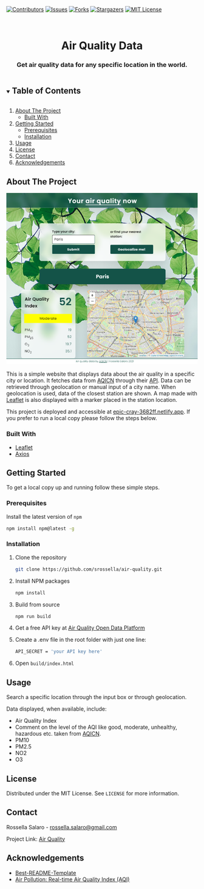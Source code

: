 [![Contributors][contributors-shield]][contributors-url]
[![Issues][issues-shield]][issues-url]
[![Forks][forks-shield]][forks-url]
[![Stargazers][stars-shield]][stars-url]
[![MIT License][license-shield]][license-url]

<br />
<p align="center">

  <h1 align="center">Air Quality Data</h1>

  <h3 align="center">
    Get air quality data for any specific location in the world.
  </h3>
</p>



<details open="open">
  <summary><h2 style="display: inline-block">Table of Contents</h2></summary>
  <ol>
    <li>
      <a href="#about-the-project">About The Project</a>
      <ul>
        <li><a href="#built-with">Built With</a></li>
      </ul>
    </li>
    <li>
      <a href="#getting-started">Getting Started</a>
      <ul>
        <li><a href="#prerequisites">Prerequisites</a></li>
        <li><a href="#installation">Installation</a></li>
      </ul>
    </li>
    <li><a href="#usage">Usage</a></li>
    <li><a href="#license">License</a></li>
    <li><a href="#contact">Contact</a></li>
    <li><a href="#acknowledgements">Acknowledgements</a></li>
  </ol>
</details>


## About The Project

![Product Name Screen Shot](build/img/Screenshot.PNG)

This is a simple website that displays data about the air quality in a specific city or location. It fetches data from [AQICN](aqicn.org) through their [API](https://aqicn.org/api/).
Data can be retrieved through geolocation or manual input of a city name. When geolocation is used, data of the closest station are shown. 
A map made with [Leaflet](https://leafletjs.com/) is also displayed with a marker placed in the station location. 

This project is deployed and accessible at [epic-cray-3682ff.netlify.app](https://epic-cray-3682ff.netlify.app/). 
If you prefer to run a local copy please follow the steps below.

### Built With

* [Leaflet](https://leafletjs.com/)
* [Axios](https://github.com/axios/axios)


## Getting Started

To get a local copy up and running follow these simple steps.

### Prerequisites
Install the latest version of `npm`

  ```sh
  npm install npm@latest -g
  ```

### Installation

1. Clone the repository

   ```sh
   git clone https://github.com/srossella/air-quality.git
   ```

2. Install NPM packages

   ```sh
   npm install
   ```

3. Build from source

   ```sh
   npm run build
   ```

4. Get a free API key at [Air Quality Open Data Platform](https://aqicn.org/data-platform/token/#/)

5. Create a .env file in the root folder with just one line:

   ```sh
   API_SECRET = 'your API key here'
   ```

6. Open `build/index.html`

## Usage

Search a specific location through the input box or through geolocation. 

Data displayed, when available, include:

* Air Quality Index 
* Comment on the level of the AQI like good, moderate, unhealthy, hazardous etc. taken from [AQICN](aqicn.org). 
* PM10
* PM2.5
* NO2
* O3


## License

Distributed under the MIT License. See `LICENSE` for more information.

## Contact

Rossella Salaro - rossella.salaro@gmail.com

Project Link: [Air Quality](https://github.com/srossella/air-quality)

## Acknowledgements

* [Best-README-Template](https://github.com/othneildrew/Best-README-Template)
* [Air Pollution: Real-time Air Quality Index (AQI)](https://aqicn.org/)

[contributors-shield]: https://img.shields.io/github/contributors/srossella/air-quality?style=for-the-badge
[contributors-url]: https://github.com/srossella/air-quality/graphs/contributors
[forks-shield]: https://img.shields.io/github/forks/srossella/air-quality?style=for-the-badge
[forks-url]: https://github.com/srossella/air-quality/network/members
[stars-shield]: https://img.shields.io/github/stars/srossella/air-quality?style=for-the-badge
[stars-url]: https://github.com/srossella/air-quality/stargazers
[issues-shield]: https://img.shields.io/github/issues/srossella/air-quality?style=for-the-badge
[issues-url]: https://github.com/srossella/air-quality/issues
[license-shield]: https://img.shields.io/github/license/srossella/air-quality?style=for-the-badge
[license-url]: https://github.com/srossella/air-quality/blob/main/LICENSE.txt



